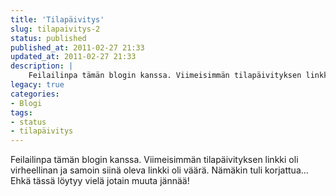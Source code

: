 ```yaml
---
title: 'Tilapäivitys'
slug: tilapaivitys-2
status: published
published_at: 2011-02-27 21:33
updated_at: 2011-02-27 21:33
description: |
    Feilailinpa tämän blogin kanssa. Viimeisimmän tilapäivityksen linkki oli virheellinan ja samoin siinä oleva linkki oli väärä. Nämäkin tuli korjattua… Ehkä tässä löytyy vielä jotain muuta jännää!
legacy: true
categories:
- Blogi
tags:
- status
- tilapäivitys
---
```


<p>Feilailinpa tämän blogin kanssa. Viimeisimmän tilapäivityksen linkki oli virheellinan ja samoin siinä oleva linkki oli väärä. Nämäkin tuli korjattua&#8230; Ehkä tässä löytyy vielä jotain muuta jännää!</p>